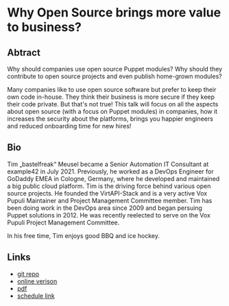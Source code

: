 # Why Open Source brings more value to business?

## Abtract

Why should companies use open source Puppet modules?
Why should they contribute to open source projects and even publish home-grown modules?

Many companies like to use open source software but prefer to keep their own code in-house. They think their business is more secure if they keep their code private. But that's not true!
This talk will focus on all the aspects about open source (with a focus on Puppet modules) in companies, how it increases the security about the platforms, brings you happier engineers and reduced onboarding time for new hires!

## Bio

Tim „bastelfreak“ Meusel became a Senior Automation IT Consultant at example42 in July 2021. Previously, he worked as a DevOps Engineer for GoDaddy EMEA in Cologne, Germany, where he developed and maintained a big public cloud platform. Tim is the driving force behind various open source projects. He founded the VirtAPI-Stack and is a very active Vox Pupuli Maintainer and Project Management Committee member. Tim has been doing work in the DevOps area since 2009 and began persuing Puppet solutions in 2012. He was recently reelected to serve on the Vox Pupuli Project Management Committee.

In his free time, Tim enjoys good BBQ and ice hockey.

## Links

* [git repo](https://github.com/bastelfreak/puppetize2021)
* [online verison](https://bastelfreak.de/puppetize2021)
* [pdf](Tim_Meusel_-_Why_Open_Source_brings_more_value_to_business.pdf)
* [schedule link](https://events.puppet.com/event/puppetize-digital-21/why-does-open-source-bring-more-value-to-business-2/)
